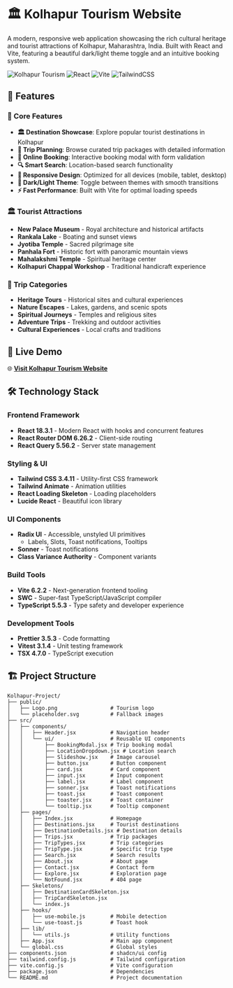 # 🏛️ Kolhapur Tourism Website

A modern, responsive web application showcasing the rich cultural heritage and tourist attractions of Kolhapur, Maharashtra, India. Built with React and Vite, featuring a beautiful dark/light theme toggle and an intuitive booking system.

![Kolhapur Tourism](https://img.shields.io/badge/Kolhapur-Tourism-blue?style=for-the-badge)
![React](https://img.shields.io/badge/React-18.3.1-61DAFB?style=for-the-badge&logo=react)
![Vite](https://img.shields.io/badge/Vite-6.2.2-646CFF?style=for-the-badge&logo=vite)
![TailwindCSS](https://img.shields.io/badge/Tailwind-3.4.11-38B2AC?style=for-the-badge&logo=tailwind-css)

## 🌟 Features

### 🎯 Core Features

- **🏛️ Destination Showcase**: Explore popular tourist destinations in Kolhapur
- **🎒 Trip Planning**: Browse curated trip packages with detailed information
- **📅 Online Booking**: Interactive booking modal with form validation
- **🔍 Smart Search**: Location-based search functionality
- **📱 Responsive Design**: Optimized for all devices (mobile, tablet, desktop)
- **🌙 Dark/Light Theme**: Toggle between themes with smooth transitions
- **⚡ Fast Performance**: Built with Vite for optimal loading speeds

### 🏛️ Tourist Attractions

- **New Palace Museum** - Royal architecture and historical artifacts
- **Rankala Lake** - Boating and sunset views
- **Jyotiba Temple** - Sacred pilgrimage site
- **Panhala Fort** - Historic fort with panoramic mountain views
- **Mahalakshmi Temple** - Spiritual heritage center
- **Kolhapuri Chappal Workshop** - Traditional handicraft experience

### 🎒 Trip Categories

- **Heritage Tours** - Historical sites and cultural experiences
- **Nature Escapes** - Lakes, gardens, and scenic spots
- **Spiritual Journeys** - Temples and religious sites
- **Adventure Trips** - Trekking and outdoor activities
- **Cultural Experiences** - Local crafts and traditions

## 🚀 Live Demo

🌐 **[Visit Kolhapur Tourism Website](https://tripozy.vercel.app)**

## 🛠️ Technology Stack

### Frontend Framework

- **React 18.3.1** - Modern React with hooks and concurrent features
- **React Router DOM 6.26.2** - Client-side routing
- **React Query 5.56.2** - Server state management

### Styling & UI

- **Tailwind CSS 3.4.11** - Utility-first CSS framework
- **Tailwind Animate** - Animation utilities
- **React Loading Skeleton** - Loading placeholders
- **Lucide React** - Beautiful icon library

### UI Components

- **Radix UI** - Accessible, unstyled UI primitives
  - Labels, Slots, Toast notifications, Tooltips
- **Sonner** - Toast notifications
- **Class Variance Authority** - Component variants

### Build Tools

- **Vite 6.2.2** - Next-generation frontend tooling
- **SWC** - Super-fast TypeScript/JavaScript compiler
- **TypeScript 5.5.3** - Type safety and developer experience

### Development Tools

- **Prettier 3.5.3** - Code formatting
- **Vitest 3.1.4** - Unit testing framework
- **TSX 4.7.0** - TypeScript execution

## 🏗️ Project Structure

```
Kolhapur-Project/
├── public/
│   ├── Logo.png                 # Tourism logo
│   └── placeholder.svg          # Fallback images
├── src/
│   ├── components/
│   │   ├── Header.jsx           # Navigation header
│   │   └── ui/                  # Reusable UI components
│   │       ├── BookingModal.jsx # Trip booking modal
│   │       ├── LocationDropdown.jsx # Location search
│   │       ├── Slideshow.jsx    # Image carousel
│   │       ├── button.jsx       # Button component
│   │       ├── card.jsx         # Card component
│   │       ├── input.jsx        # Input component
│   │       ├── label.jsx        # Label component
│   │       ├── sonner.jsx       # Toast notifications
│   │       ├── toast.jsx        # Toast component
│   │       ├── toaster.jsx      # Toast container
│   │       └── tooltip.jsx      # Tooltip component
│   ├── pages/
│   │   ├── Index.jsx            # Homepage
│   │   ├── Destinations.jsx     # Tourist destinations
│   │   ├── DestinationDetails.jsx # Destination details
│   │   ├── Trips.jsx            # Trip packages
│   │   ├── TripTypes.jsx        # Trip categories
│   │   ├── TripType.jsx         # Specific trip type
│   │   ├── Search.jsx           # Search results
│   │   ├── About.jsx            # About page
│   │   ├── Contact.jsx          # Contact form
│   │   ├── Explore.jsx          # Exploration page
│   │   └── NotFound.jsx         # 404 page
│   ├── Skeletons/
│   │   ├── DestinationCardSkeleton.jsx
│   │   ├── TripCardSkeleton.jsx
│   │   └── index.js
│   ├── hooks/
│   │   ├── use-mobile.js        # Mobile detection
│   │   └── use-toast.js         # Toast hook
│   ├── lib/
│   │   └── utils.js             # Utility functions
│   ├── App.jsx                  # Main app component
│   └── global.css               # Global styles
├── components.json              # shadcn/ui config
├── tailwind.config.js           # Tailwind configuration
├── vite.config.js               # Vite configuration
├── package.json                 # Dependencies
└── README.md                    # Project documentation
```